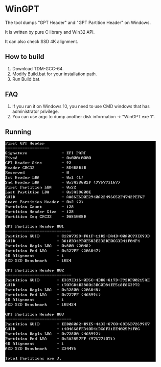 # WinGPT
The tool dumps "GPT Header" and "GPT Partition Header" on Windows.

It is written by pure C library and Win32 API.

It can also check SSD 4K alignment.

## How to build
1. Download TDM-GCC-64.
2. Modify Build.bat for your installation path.
3. Run Build.bat.

## FAQ
1. If you run it on Windows 10, you need to use CMD windows that has administrator privilege.
2. You can use argc to dump another disk information -> "WinGPT.exe 1".

## Running
![running](Result.png)
